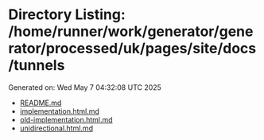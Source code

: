 # Directory Listing: /home/runner/work/generator/generator/processed/uk/pages/site/docs/tunnels
Generated on: Wed May  7 04:32:08 UTC 2025

- [README.md](README.md)
- [implementation.html.md](implementation.html.md)
- [old-implementation.html.md](old-implementation.html.md)
- [unidirectional.html.md](unidirectional.html.md)
